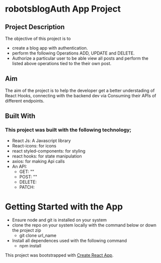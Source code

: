 # robotsblogAuth App Project

## Project Description
The objective of this project is to 
  * create a blog app with authentication.
  * perform the following Operations ADD, UPDATE and DELETE.
  * Authorize a particular user to be able view all posts and perform the listed above operations tied to the their own post.

## Aim
The aim of the project is to help the developer get a better understading of React Hooks, connecting with the backend dev via Consuming their APIs of different endpoints. 

## Built With
### This project was built with the following technology;
 * React Js: A Javascript library
 * React-icons: for icons
 * react styled-components: for styling
 * react hooks: for state manipulation
 * axios: for making Api calls
 * An API: 
    - GET: "" 
    - POST: "" 
    - DELETE:
    - PATCH:


# Getting Started with the App

* Ensure node and git is installed on your system
* clone the repo on your system locally with the command below or down the project zip
  - git clone url_name
* Install all dependences used with the following command
  - npm install


This project was bootstrapped with [Create React App](https://github.com/facebook/create-react-app).



